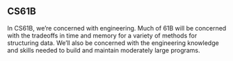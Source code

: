## CS61B
In CS61B, we’re concerned with engineering. 
Much of 61B will be concerned with the tradeoffs in time and memory for a variety of methods for structuring data. 
We’ll also be concerned with the engineering knowledge and skills needed to build and maintain moderately large programs.

